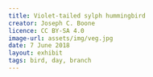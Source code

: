 ```yaml
---
title: Violet-tailed sylph hummingbird
creator: Joseph C. Boone
licence: CC BY-SA 4.0
image-url: assets/img/veg.jpg
date: 7 June 2018
layout: exhibit
tags: bird, day, branch
---
```

